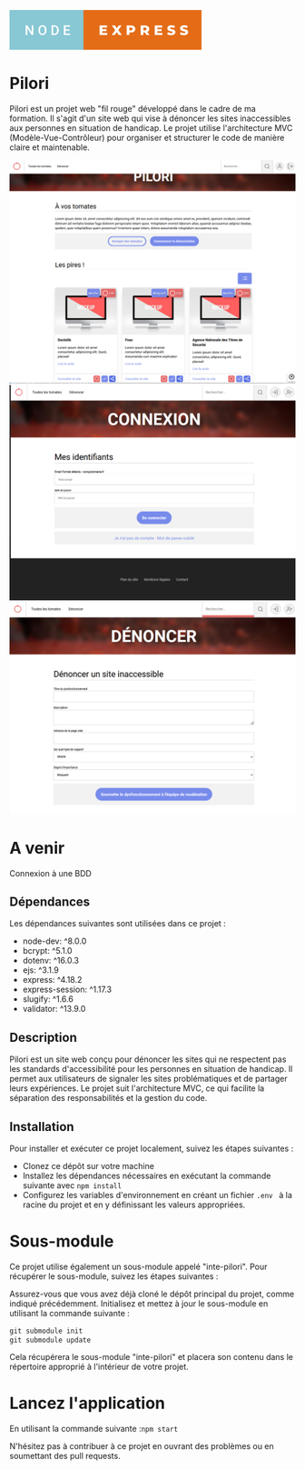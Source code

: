![tag](./Captures/node-express.svg)

# Pilori

Pilori est un projet web "fil rouge" développé dans le cadre de ma formation. Il s'agit d'un site web qui vise à dénoncer les sites inaccessibles aux personnes en situation de handicap. Le projet utilise l'architecture MVC (Modèle-Vue-Contrôleur) pour organiser et structurer le code de manière claire et maintenable.

![Page d'accueil](./Captures/accueil-pilori.png)
![Formulaire de connexion](./Captures/formulaire-connexion.png)
![Formulaire de soumission de dysfonctionnement](./Captures/Formulaire-de%20soumission-dysfonctionnement.png)

# A venir
Connexion à une BDD

## Dépendances
Les dépendances suivantes sont utilisées dans ce projet :

- node-dev: ^8.0.0
- bcrypt: ^5.1.0
- dotenv: ^16.0.3
- ejs: ^3.1.9
- express: ^4.18.2
- express-session: ^1.17.3
- slugify: ^1.6.6
- validator: ^13.9.0

## Description
Pilori est un site web conçu pour dénoncer les sites qui ne respectent pas les standards d'accessibilité pour les personnes en situation de handicap. Il permet aux utilisateurs de signaler les sites problématiques et de partager leurs expériences. Le projet suit l'architecture MVC, ce qui facilite la séparation des responsabilités et la gestion du code.

## Installation
Pour installer et exécuter ce projet localement, suivez les étapes suivantes :

- Clonez ce dépôt sur votre machine 
- Installez les dépendances nécessaires en exécutant la commande suivante avec `npm install`
- Configurez les variables d'environnement en créant un fichier `.env ` à la racine du projet et en y définissant les valeurs appropriées.

# Sous-module
Ce projet utilise également un sous-module appelé "inte-pilori". Pour récupérer le sous-module, suivez les étapes suivantes :

Assurez-vous que vous avez déjà cloné le dépôt principal du projet, comme indiqué précédemment.
Initialisez et mettez à jour le sous-module en utilisant la commande suivante :
```
git submodule init
git submodule update
```
Cela récupérera le sous-module "inte-pilori" et placera son contenu dans le répertoire approprié à l'intérieur de votre projet.

# Lancez l'application
En utilisant la commande suivante :`npm start`

N'hésitez pas à contribuer à ce projet en ouvrant des problèmes ou en soumettant des pull requests.
